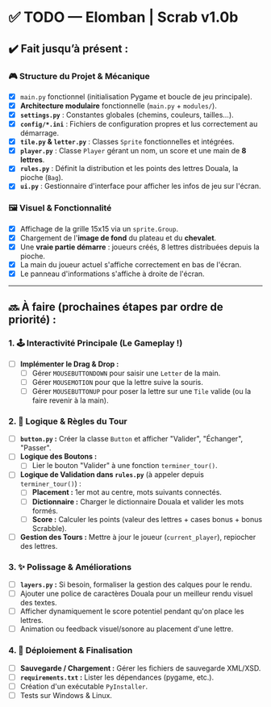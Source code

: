 # ✅ TODO — Elomban | Scrab v1.0b

## ✔️ Fait jusqu’à présent :

### 🎮 Structure du Projet & Mécanique
- [x] `main.py` fonctionnel (initialisation Pygame et boucle de jeu principale).
- [x] **Architecture modulaire** fonctionnelle (`main.py` + `modules/`).
- [x] **`settings.py`** : Constantes globales (chemins, couleurs, tailles...).
- [x] **`config/*.ini`** : Fichiers de configuration propres et lus correctement au démarrage.
- [x] **`tile.py` & `letter.py`** : Classes `Sprite` fonctionnelles et intégrées.
- [x] **`player.py`** : Classe `Player` gérant un nom, un score et une main de **8 lettres**.
- [x] **`rules.py`** : Définit la distribution et les points des lettres Douala, la pioche (`Bag`).
- [x] **`ui.py`** : Gestionnaire d'interface pour afficher les infos de jeu sur l'écran.

### 🖼️ Visuel & Fonctionnalité
- [x] Affichage de la grille 15x15 via un `sprite.Group`.
- [x] Chargement de l'**image de fond** du plateau et du **chevalet**.
- [x] Une **vraie partie démarre** : joueurs créés, 8 lettres distribuées depuis la pioche.
- [x] La main du joueur actuel s'affiche correctement en bas de l'écran.
- [x] Le panneau d'informations s'affiche à droite de l'écran.

---

## 🔜 À faire (prochaines étapes par ordre de priorité) :

### 1. 🕹️ Interactivité Principale (Le Gameplay !)
- [ ] **Implémenter le Drag & Drop :**
    - [ ] Gérer `MOUSEBUTTONDOWN` pour saisir une `Letter` de la main.
    - [ ] Gérer `MOUSEMOTION` pour que la lettre suive la souris.
    - [ ] Gérer `MOUSEBUTTONUP` pour poser la lettre sur une `Tile` valide (ou la faire revenir à la main).

### 2. 🧠 Logique & Règles du Tour
- [ ] **`button.py` :** Créer la classe `Button` et afficher "Valider", "Échanger", "Passer".
- [ ] **Logique des Boutons :**
    - [ ] Lier le bouton "Valider" à une fonction `terminer_tour()`.
- [ ] **Logique de Validation dans `rules.py`** (à appeler depuis `terminer_tour()`) :
    - [ ] **Placement :** 1er mot au centre, mots suivants connectés.
    - [ ] **Dictionnaire :** Charger le dictionnaire Douala et valider les mots formés.
    - [ ] **Score :** Calculer les points (valeur des lettres + cases bonus + bonus Scrabble).
- [ ] **Gestion des Tours :** Mettre à jour le joueur (`current_player`), repiocher des lettres.

### 3. ✨ Polissage & Améliorations
- [ ] **`layers.py` :** Si besoin, formaliser la gestion des calques pour le rendu.
- [ ] Ajouter une police de caractères Douala pour un meilleur rendu visuel des textes.
- [ ] Afficher dynamiquement le score potentiel pendant qu'on place les lettres.
- [ ] Animation ou feedback visuel/sonore au placement d'une lettre.

### 4. 🚀 Déploiement & Finalisation
- [ ] **Sauvegarde / Chargement :** Gérer les fichiers de sauvegarde XML/XSD.
- [ ] **`requirements.txt` :** Lister les dépendances (pygame, etc.).
- [ ] Création d'un exécutable `PyInstaller`.
- [ ] Tests sur Windows & Linux.
